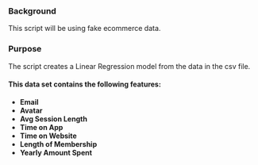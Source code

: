### Background
This script will be using fake ecommerce data. 

### Purpose
The script creates a Linear Regression model from the data in the csv file.

#### This data set contains the following features:
- __Email__
- __Avatar__
- __Avg Session Length__
- __Time on App__
- __Time on Website__
- __Length of Membership__
- __Yearly Amount Spent__
